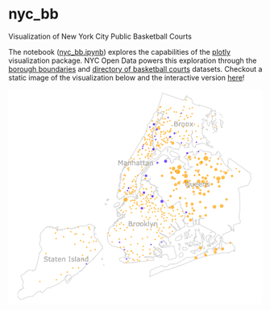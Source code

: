 # nyc_bb
Visualization of New York City Public Basketball Courts

The notebook ([nyc_bb.ipynb](https://github.com/basketballrelativity/nyc_bb/blob/master/nyc_bb.ipynb)) explores the capabilities of the [plotly](https://plot.ly/) visualization package. NYC Open Data powers this exploration through the [borough boundaries](https://data.cityofnewyork.us/City-Government/Borough-Boundaries/tqmj-j8zm) and [directory of basketball courts](https://data.cityofnewyork.us/Recreation/Directory-of-Basketball-Courts/b937-zdky) datasets. Checkout a static image of the visualization below and the interactive version [here](https://basketballrelativity.github.io/personal/nyc_bb)!

![](nyc_bb.png)
